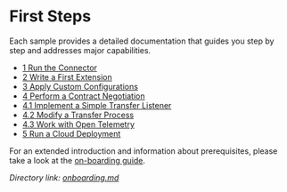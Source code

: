 # First Steps

Each sample provides a detailed documentation that guides you step by step and addresses major capabilities. 

- [1 Run the Connector]({{samples}}01-basic-connector/README.md)
- [2 Write a First Extension]({{samples}}02-health-endpoint/README.md)
- [3 Apply Custom Configurations]({{samples}}03-configuration/README.md)
- [4 Perform a Contract Negotiation]({{samples}}04.0-file-transfer/README.md)
- [4.1 Implement a Simple Transfer Listener]({{samples}}04.1-file-transfer-listener/README.md)
- [4.2 Modify a Transfer Process]({{samples}}04.2-modify-transferprocess/README.md)
- [4.3 Work with Open Telemetry]({{samples}}04.3-open-telemetry/README.md)
- [5 Run a Cloud Deployment]({{samples}}05-file-transfer-cloud/README.md)

For an extended introduction and information about prerequisites, please take a look at the
[on-boarding guide]({{main}}onboarding.md).

_Directory link: [onboarding.md](../../onboarding.md)_
